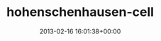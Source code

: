 ---
title:		"hohenschenhausen-cell"
type:		"photos"
mediatype:		"upload"
description:		"TBC"
date:		"2013-02-16 16:01:38+00:00"
album:		"abandoned"
filename:		"hohenschenhausen-cell.md"
series:		""
cl_public_id:		"abandoned/hohenschenhausen-cell"
cl_version:		1497000119
format:		"tiff"
bytes:		7510660
width:		2560
height:		1440
colours:
- "#887750"
- "#BDB599"
- "#2D2615"
- "#B7A172"
- "#A39B7E"
- "#B9B498"
- "#201106"
- "#857F5D"
- "#A09B7C"
- "#150E04"
- "#1C2B36"
- "#314D64"
exposure_mode:		"Auto"
program:		"Aperture-priority AE"
aperture:		"4.0"
focal_length:		"35.0 mm"
iso:		"400"
shutter_speed:		"1/60"
metering:		"Spot"
flash:		"Off, Did not fire"
white_balance:		"Custom"
colour_temp:		"4800"
has_crop:		"true"
orientation:		"Horizontal (normal)"
camera_model:		"NIKON D7000"
lens_info:		"35mm f/1.8"
artist:		"Matt Finucane"
x_resolution:		"300"
y_resolution:		"300"
---